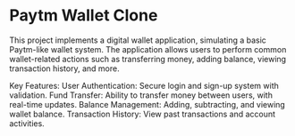 <h1>
  Paytm Wallet Clone 
</h1>
<p>This project implements a digital wallet application, simulating a basic Paytm-like wallet system. The application allows users to perform common wallet-related actions such as transferring money, adding balance, viewing transaction history, and more.</p>

<p>
Key Features:
User Authentication: Secure login and sign-up system with validation.
Fund Transfer: Ability to transfer money between users, with real-time updates.
Balance Management: Adding, subtracting, and viewing wallet balance.
Transaction History: View past transactions and account activities.
</p>
